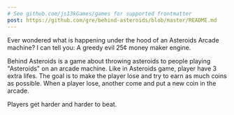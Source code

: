 ```yaml
---
# See github.com/js13kGames/games for supported frontmatter
post: https://github.com/gre/behind-asteroids/blob/master/README.md
---
```

Ever wondered what is happening under the hood of an Asteroids Arcade machine? I can tell you: A greedy evil 25¢ money maker engine.

Behind Asteroids is a game about throwing asteroids to people playing "Asteroids" on an arcade machine. Like in Asteroids game, player have 3 extra lifes. The goal is to make the player lose and try to earn as much coins as possible. When a player lose, another come and put a new coin in the arcade.

Players get harder and harder to beat.